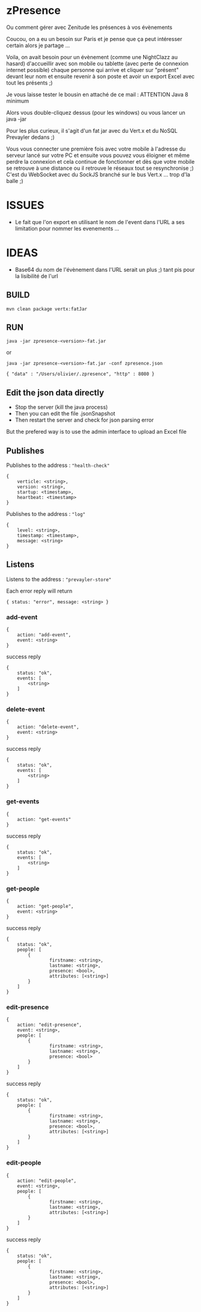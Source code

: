 # zPresence
Ou comment gérer avec Zenitude les présences à vos évènements

Coucou, on a eu un besoin sur Paris et je pense que ça peut intéresser certain alors je partage ...

Voila, on avait besoin pour un évènement (comme une NightClazz au hasard) d'accueillir avec son mobile ou tablette (avec perte de connexion internet possible) chaque personne qui arrive et cliquer sur "présent" devant leur nom et ensuite revenir à son poste et avoir un export Excel avec tout les présents ;)

Je vous laisse tester le bousin en attaché de ce mail : ATTENTION Java 8 minimum

Alors vous double-cliquez dessus (pour les windows) ou vous lancer un java -jar

Pour les plus curieux, il s'agit d'un fat jar avec du Vert.x et du NoSQL Prevayler dedans ;)

Vous vous connecter une première fois avec votre mobile à l'adresse du serveur lancé sur votre PC et ensuite vous pouvez vous éloigner et même perdre la connexion et cela continue de fonctionner et dès que votre mobile se retrouve à une distance ou il retrouve le réseaux tout se resynchronise ;)
C'est du WebSocket avec du SockJS branché sur le bus Vert.x ... trop d'la balle ;)

ISSUES
===
- Le fait que l'on export en utilisant le nom de l'event dans l'URL a ses limitation pour nommer les evenements ...

IDEAS
=====
- Base64 du nom de l'évènement dans l'URL serait un plus ;) tant pis pour la lisibilité de l'url

BUILD
---
    mvn clean package vertx:fatJar

RUN
---
    java -jar zpresence-<version>-fat.jar

or

    java -jar zpresence-<version>-fat.jar -conf zpresence.json

    { "data" : "/Users/olivier/.zpresence", "http" : 8080 }

Edit the json data directly
---
- Stop the server (kill the java process)
- Then you can edit the file .jsonSnapshot
- Then restart the server and check for json parsing error

But the prefered way is to use the admin interface to upload an Excel file

## Publishes

Publishes to the address : `"health-check"`

    {
        verticle: <string>,
        version: <string>,
        startup: <timestamp>,
        heartbeat: <timestamp>
    }

Publishes to the address : `"log"`

    {
        level: <string>,
        timestamp: <timestamp>,
        message: <string>
    }

## Listens

Listens to the address : `"prevayler-store"`

Each error reply will return 

    { status: "error", message: <string> }

### add-event

    {
        action: "add-event",
        event: <string>
    } 
    
success reply
 
    {
        status: "ok",
        events: [
            <string>
        ]
    }

### delete-event

    {
        action: "delete-event",
        event: <string>
    } 
    
success reply
 
    {
        status: "ok",
        events: [
            <string>
        ]
    }

### get-events

    {
        action: "get-events"
    } 
    
success reply
 
    {
        status: "ok",
        events: [
            <string>
        ]
    }

### get-people

    {
        action: "get-people",
        event: <string>
    }
    
success reply

    {
        status: "ok",
        people: [
            {
                    firstname: <string>,
                    lastname: <string>,
                    presence: <bool>,
                    attributes: [<string>]
            }
        ]
    }

### edit-presence

    {
        action: "edit-presence",
        event: <string>,
        people: [
            {
                    firstname: <string>,
                    lastname: <string>,
                    presence: <bool>
            }
        ]
    }     
    
success reply
    
    {
        status: "ok",
        people: [
            {
                    firstname: <string>,
                    lastname: <string>,
                    presence: <bool>,
                    attributes: [<string>]
            }
        ]
    }
    
### edit-people

    {
        action: "edit-people",
        event: <string>,
        people: [
            {
                    firstname: <string>,
                    lastname: <string>,
                    attributes: [<string>]
            }
        ]
    }     
    
success reply
    
    {
        status: "ok",
        people: [
            {
                    firstname: <string>,
                    lastname: <string>,
                    presence: <bool>,
                    attributes: [<string>]
            }
        ]
    }
